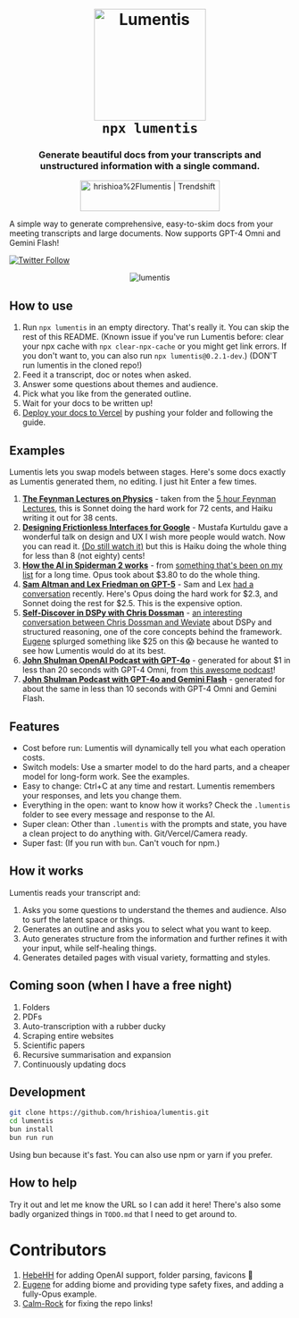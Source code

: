 <h1 align="center">
  <br>
  <a href="https://github.com/hrishioa/lumentis"><img src="https://github.com/hrishioa/lumentis/assets/973967/73832318-5e90-4191-bbbb-324524ff4468" alt="Lumentis" width="200"></a>
  <br>
<code>npx lumentis</code>
  <br>
</h1>

<h3 align="center">Generate beautiful docs from your transcripts and unstructured information with a single command.</h3>

<div align="center">
  <a href="https://trendshift.io/repositories/8853" target="_blank"><img src="https://trendshift.io/api/badge/repositories/8853" alt="hrishioa%2Flumentis | Trendshift" style="width: 250px; height: 55px;" width="250" height="55"/></a>
</div>

A simple way to generate comprehensive, easy-to-skim docs from your meeting transcripts and large documents. Now supports GPT-4 Omni and Gemini Flash!

[![Twitter Follow](https://img.shields.io/twitter/follow/hrishi?style=social)](https://twitter.com/hrishioa)

</div>

<div align="center">

![lumentis](https://github.com/hrishioa/lumentis/assets/973967/cd16bc41-bd8a-40b6-97b0-c3b57d4650cb)

</div>

## How to use

1. Run `npx lumentis` in an empty directory. That's really it. You can skip the rest of this README.
(Known issue if you've run Lumentis before: clear your npx cache with `npx clear-npx-cache` or you might get link errors. If you don't want to, you can also run `npx lumentis@0.2.1-dev`.)
(DON'T run lumentis in the cloned repo!)
2. Feed it a transcript, doc or notes when asked.
3. Answer some questions about themes and audience.
4. Pick what you like from the generated outline.
5. Wait for your docs to be written up!
6. [Deploy your docs to Vercel](https://vercel.com/docs/deployments/overview) by pushing your folder and following the guide.

## Examples

Lumentis lets you swap models between stages. Here's some docs exactly as Lumentis generated them, no editing. I just hit Enter a few times.

1. **[The Feynman Lectures on Physics](https://feynman-lectures.vercel.app/)** - taken from the [5 hour Feynman Lectures](https://www.youtube.com/watch?v=kEx-gRfuhhk), this is Sonnet doing the hard work for 72 cents, and Haiku writing it out for 38 cents.
2. **[Designing Frictionless Interfaces for Google](https://designing-better-ui.vercel.app/)** - Mustafa Kurtuldu gave a wonderful talk on design and UX I wish more people would watch. Now you can read it. [(Do still watch it)](https://www.youtube.com/watch?v=Drf5ZKd4aVY) but this is Haiku doing the whole thing for less than 8 (not eighty) cents!
3. **[How the AI in Spiderman 2 works](https://spiderman-2-ai-mechanics.vercel.app/)** - from [something that's been on my list](https://www.youtube.com/watch?v=LxWq65CZBU8) for a long time. Opus took about $3.80 to do the whole thing.
4. **[Sam Altman and Lex Friedman on GPT-5](https://sam-lex-gpt5.vercel.app/)** - Sam and Lex [had a conversation](https://www.youtube.com/watch?v=jvqFAi7vkBc) recently. Here's Opus doing the hard work for $2.3, and Sonnet doing the rest for $2.5. This is the expensive option.
5. **[Self-Discover in DSPy with Chris Dossman](https://lumentis-autogen-dspy-weviate-podcast.vercel.app/)** - [an interesting conversation between Chris Dossman and Weviate](https://www.youtube.com/watch?v=iC64q1gFWiY) about DSPy and structured reasoning, one of the core concepts behind the framework. [Eugene](https://github.com/eugene-yaroslavtsev) splurged something like $25 on this 😱 because he wanted to see how Lumentis would do at its best.
6. **[John Shulman OpenAI Podcast with GPT-4o](https://john-shulman-gpt4o-gpt4o.vercel.app/)** - generated for about $1 in less than 20 seconds with GPT-4 Omni, from [this awesome podcast](https://www.youtube.com/watch?v=Wo95ob_s_NI)!
7. **[John Shulman Podcast with GPT-4o and Gemini Flash](https://john-shulman-gpt4o-gemini-flash.vercel.app/)** - generated for about the same in less than 10 seconds with GPT-4 Omni and Gemini Flash.

## Features

- Cost before run: Lumentis will dynamically tell you what each operation costs.
- Switch models: Use a smarter model to do the hard parts, and a cheaper model for long-form work. See the examples.
- Easy to change: Ctrl+C at any time and restart. Lumentis remembers your responses, and lets you change them.
- Everything in the open: want to know how it works? Check the `.lumentis` folder to see every message and response to the AI.
- Super clean: Other than `.lumentis` with the prompts and state, you have a clean project to do anything with. Git/Vercel/Camera ready.
- Super fast: (If you run with `bun`. Can't vouch for npm.)

## How it works

Lumentis reads your transcript and:

1. Asks you some questions to understand the themes and audience. Also to surf the latent space or things.
2. Generates an outline and asks you to select what you want to keep.
3. Auto generates structure from the information and further refines it with your input, while self-healing things.
4. Generates detailed pages with visual variety, formatting and styles.

## Coming soon (when I have a free night)

1. Folders
2. PDFs
3. Auto-transcription with a rubber ducky
4. Scraping entire websites
5. Scientific papers
6. Recursive summarisation and expansion
7. Continuously updating docs

## Development

```bash
git clone https://github.com/hrishioa/lumentis.git
cd lumentis
bun install
bun run run
```

Using bun because it's fast. You can also use npm or yarn if you prefer.

## How to help

Try it out and let me know the URL so I can add it here! There's also some badly organized things in `TODO.md` that I need to get around to.

# Contributors

1. [HebeHH](https://github.com/HebeHH) for adding OpenAI support, folder parsing, favicons 🫶
2. [Eugene](https://github.com/eugene-yaroslavtsev) for adding biome and providing type safety fixes, and adding a fully-Opus example.
3. [Calm-Rock](https://github.com/Calm-Rock) for fixing the repo links!
